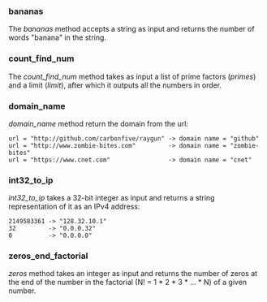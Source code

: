 ### bananas
The *bananas* method accepts a string as input and returns the number of words "banana" in the string.

### count_find_num
The *count_find_num* method takes as input a list of prime factors (*primes*) and a limit (*limit*), after which it outputs all the numbers in order.

### domain_name
*domain_name* method return the domain from the url:
```
url = "http://github.com/carbonfive/raygun" -> domain name = "github"
url = "http://www.zombie-bites.com"         -> domain name = "zombie-bites"
url = "https://www.cnet.com"                -> domain name = "cnet"
```
### int32_to_ip
*int32_to_ip* takes a 32-bit integer as input and returns a string representation of it as an IPv4 address:
```
2149583361 -> "128.32.10.1"
32         -> "0.0.0.32"
0          -> "0.0.0.0"
```

### zeros_end_factorial
*zeros* method takes an integer as input and returns the number of zeros at the end of the number in the factorial (N! = 1 * 2 * 3 * ... * N) of a given number.